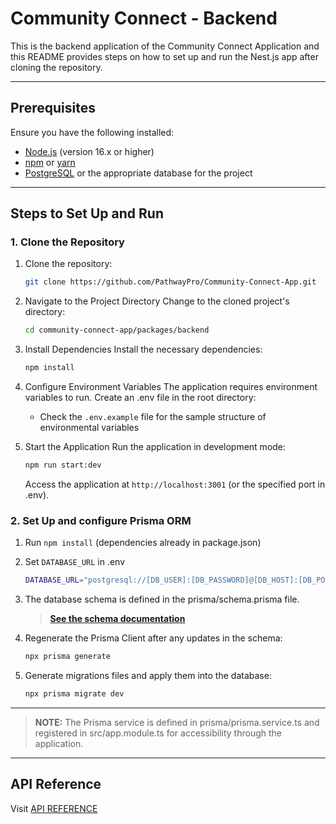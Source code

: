 # Community Connect - Backend

This is the backend application of the Community Connect Application and this README provides steps on how to set up and run the Nest.js app after cloning the repository.

---

## Prerequisites

Ensure you have the following installed:

- [Node.js](https://nodejs.org/) (version 16.x or higher)
- [npm](https://www.npmjs.com/) or [yarn](https://yarnpkg.com/)
- [PostgreSQL](https://www.postgresql.org/) or the appropriate database for the project

---

## Steps to Set Up and Run

### 1. Clone the Repository

1. Clone the repository:

    ```bash
    git clone https://github.com/PathwayPro/Community-Connect-App.git
    ```

2. Navigate to the Project Directory
    Change to the cloned project's directory:

    ```bash
    cd community-connect-app/packages/backend
    ```

3. Install Dependencies
    Install the necessary dependencies:

    ```bash
    npm install
    ```

4. Configure Environment Variables
    The application requires environment variables to run. Create an .env file in the root directory:

    - Check the `.env.example` file for the sample structure of environmental variables

5. Start the Application
    Run the application in development mode:

    ```bash
    npm run start:dev
    ```

    Access the application at `http://localhost:3001` (or the specified port in .env).

### 2. Set Up and configure Prisma ORM

1. Run `npm install` (dependencies already in package.json)

2. Set `DATABASE_URL` in .env

    ```bash
    DATABASE_URL="postgresql://[DB_USER]:[DB_PASSWORD]@[DB_HOST]:[DB_PORT]/[DB_NAME]?schema=public"
    ```

3. The database schema is defined in the prisma/schema.prisma file.
    
    > **[See the schema documentation](https://www.prisma.io/docs/orm/prisma-schema)**

4. Regenerate the Prisma Client after any updates in the schema:

    ```bash
    npx prisma generate
    ```
5. Generate migrations files and apply them into the database:

    ```bash
    npx prisma migrate dev
    ```

---
> **NOTE:** The Prisma service is defined in prisma/prisma.service.ts and registered in src/app.module.ts for accessibility through the application.
---

## API Reference
Visit [API REFERENCE](API-REFERENCE.md)
